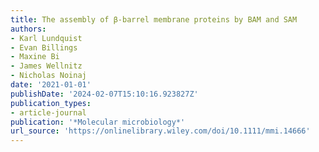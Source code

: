 ```yaml
---
title: The assembly of β-barrel membrane proteins by BAM and SAM
authors:
- Karl Lundquist
- Evan Billings
- Maxine Bi
- James Wellnitz
- Nicholas Noinaj
date: '2021-01-01'
publishDate: '2024-02-07T15:10:16.923827Z'
publication_types:
- article-journal
publication: '*Molecular microbiology*'
url_source: 'https://onlinelibrary.wiley.com/doi/10.1111/mmi.14666'
---
```

